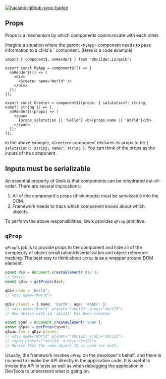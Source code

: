 [![hackmd-github-sync-badge](https://hackmd.io/pg3OWJJhRaigUsHkQYtfRQ/badge)](https://hackmd.io/pg3OWJJhRaigUsHkQYtfRQ)

## Props

Props is a mechanism by which components communicate with each other.

Imagine a situation where the parent `<MyApp>` component needs to pass information to a child's <Greeter>` component. (Here is a code example)

```tsx
import { component$, onRender$ } from '@builder.io/qwik';

export const MyApp = component$(() => {
  onRender$(() => (
    <div>
      <Greeter name="World" />
    </div>
  ));
});

export const Greeter = component$((props: { salutation?: string; name?: string }) => {
  onRender$((props) => (
    <span>
      {props.salutation || 'Hello'} <b>{props.name || 'World'}</b>
    </span>
  ));
});
```

In the above example, `<Greeter>` component declares its props to be `{ salutation?: string; name?: string }`. You can think of the props as the inputs of the component.

## Inputs must be serializable

An essential property of Qwik is that components can be rehydrated out-of-order. There are several implications:

1. All of the component's props (think inputs) must be serializable into the DOM.
2. Framework needs to track which component knows about which objects.

To perform the above responsibilities, Qwik provides `qProp` primitive.

## `qProp`

`qProp`'s job is to provide props to the component and hide all of the complexity of object serialization/deserialization and object reference tracking. The best way to think about `qProp` is as a wrapper around DOM element.

```typescript
const div = document.createElement('div');
// <div/>
const qDiv = getProps(div);

qDiv.name = 'World';
// <div name="World">

qDiv.planet = { name: 'Earth', age: '4p6bn' };
// <div name="World" planet="*abc123" q:obj="abc123">
// New object with id 'abc123' has been created

const span = document.createElement('span');
const qSpan = getProps(span);
qSpan.foo = qDiv.planet;
// <div name="World" planet="*abc123" q:obj="abc123">
// <span planet="*abc123" q:obj="abc123">
// Notice that the same object ID is used for both.
```

Usually, the framework invokes `qProp` on the developer's behalf, and there is no need to invoke the API directly in the application code. It is useful to invoke the API in tests as well as when debugging the application in DevTools to understand what is going on.
